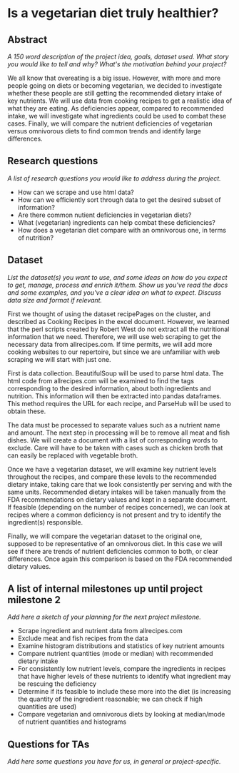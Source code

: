 ﻿
# Is a vegetarian diet truly healthier?

## Abstract

*A 150 word description of the project idea, goals, dataset used. What story you would like to tell and why? What's the motivation behind your project?*

We all know that overeating is a big issue. However, with more and more people going on diets or becoming vegetarian, we decided to investigate whether these people are still getting the recommended dietary intake of key nutrients. We will use data from cooking recipes to get a realistic idea of what they are eating. As deficiencies appear, compared to recommended intake, we will investigate what ingredients could be used to combat these cases. Finally, we will compare the nutrient deficiencies of vegetarian versus omnivorous diets to find common trends and identify large differences.

## Research questions

*A list of research questions you would like to address during the project.*

* How can we scrape and use html data?
* How can we efficiently sort through data to get the desired subset of information?
* Are there common nutient deficiencies in vegetarian diets?
* What (vegetarian) ingredients can help combat these deficiencies?
* How does a vegetarian diet compare with an omnivorous one, in terms of nutrition?

## Dataset

*List the dataset(s) you want to use, and some ideas on how do you expect to get, manage, process and enrich it/them. Show us you've read the docs and some examples, and you've a clear idea on what to expect. Discuss data size and format if relevant.*

First we thought of using the dataset recipePages on the cluster, and described as Cooking Recipes in the excel document. However, we learned that the perl scripts created by Robert West do not extract all the nutritional information that we need. Therefore, we will use web scraping to get the necessary data from allrecipes.com. If time permits, we will add more cooking websites to our repertoire, but since we are unfamiliar with web scraping we will start with just one.

First is data collection. BeautifulSoup will be used to parse html data. The html code from allrecipes.com will be examined to find the tags corresponding to the desired information, about both ingredients and nutrition. This information will then be extracted into pandas dataframes. This method requires the URL for each recipe, and ParseHub will be used to obtain these.

The data must be processed to separate values such as a nutrient name and amount. The next step in processing will be to remove all meat and fish dishes. We will create a document with a list of corresponding words to exclude. Care will have to be taken with cases such as chicken broth that can easily be replaced with vegetable broth.

Once we have a vegetarian dataset, we will examine key nutrient levels throughout the recipes, and compare these levels to the recommended dietary intake, taking care that we look consistently per serving and with the same units. Recommended dietary intakes will be taken manually from the FDA recommendations on dietary values and kept in a separate document. If feasible (depending on the number of recipes concerned), we can look at recipes where a common deficiency is not present and try to identify the ingredient(s) responsible.

Finally, we will compare the vegetarian dataset to the original one, supposed to be representative of an omnivorous diet. In this case we will see if there are trends of nutrient deficiencies common to both, or clear differences. Once again this comparison is based on the FDA recommended dietary values.

## A list of internal milestones up until project milestone 2

*Add here a sketch of your planning for the next project milestone.*

* Scrape ingredient and nutrient data from allrecipes.com
* Exclude meat and fish recipes from the data
* Examine histogram distributions and statistics of key nutrient amounts
* Compare nutrient quantities (mode or median) with recommended dietary intake
* For consistently low nutrient levels, compare the ingredients in recipes that have higher levels of these nutrients to identify what ingredient may be rescuing the deficiency
* Determine if its feasible to include these more into the diet (is increasing the quantity of the ingredient reasonable; we can check if high quantities are used)
* Compare vegetarian and omnivorous diets by looking at median/mode of nutrient quantities and histograms

## Questions for TAs

*Add here some questions you have for us, in general or project-specific.*

